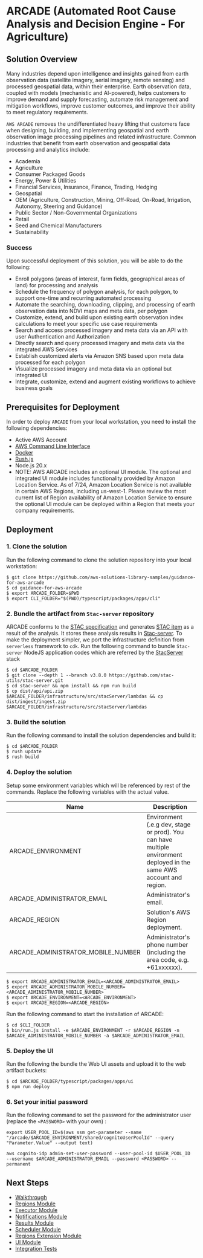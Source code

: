 # **ARCADE** (Automated Root Cause Analysis and Decision Engine - For Agriculture)

## Solution Overview

Many industries depend upon intelligence and insights gained from earth observation data (satellite imagery, aerial imagery, remote sensing) and processed geospatial data, within their enterprise. Earth observation data, coupled with models (mechanistic and AI-powered), helps customers to improve demand and supply forecasting, automate risk management and mitigation workflows, improve customer outcomes, and improve their ability to meet regulatory requirements.

`AWS ARCADE` removes the undifferentiated heavy lifting that customers face when designing, building, and implementing geospatial and earth observation image processing pipelines and related infrastructure. Common industries that benefit from earth observation and geospatial data processing and analytics include:

- Academia
- Agriculture
- Consumer Packaged Goods
- Energy, Power & Utilities
- Financial Services, Insurance, Finance, Trading, Hedging
- Geospatial
- OEM (Agriculture, Construction, Mining, Off-Road, On-Road, Irrigation, Autonomy, Steering and Guidance)
- Public Sector / Non-Governmental Organizations
- Retail
- Seed and Chemical Manufacturers
- Sustainability

### Success
Upon successful deployment of this solution, you will be able to do the following:
- Enroll polygons (areas of interest, farm fields, geographical areas of land) for processing and analysis
- Schedule the frequency of polygon analysis, for each polygon, to support one-time and recurring automated processing
- Automate the searching, downloading, clipping, and processing of earth observation data into NDVI maps and meta data, per polygon
- Customize, extend, and build upon existing earth observation index calculations to meet your specific use case requirements
- Search and access processed imagery and meta data via an API with user Authentication and Authorization
- Directly search and query processed imagery and meta data via the integrated AWS Services
- Establish customized alerts via Amazon SNS based upon meta data processed for each polygon
- Visualize processed imagery and meta data via an optional but integrated UI
- Integrate, customize, extend and augment existing workflows to achieve business goals


## Prerequisites for Deployment

In order to deploy `ARCADE` from your local workstation, you need to install the following dependencies:

- Active AWS Account
- [AWS Command Line Interface](https://aws.amazon.com/cli/)
- [Docker](https://docs.docker.com/engine/install/)
- [Rush.js](https://rushjs.io/)
- Node.js 20.x
- NOTE: AWS ARCADE includes an optional UI module. The optional and integrated UI module includes functionality provided by Amazon Location Service. As of 7/24, Amazon Location Service is not available in certain AWS Regions, including us-west-1. Please review the most current list of Region availability of Amazon Location Service to ensure the optional UI module can be deployed within a Region that meets your company requirements.

## Deployment

### 1. Clone the solution

Run the following command to clone the solution repository into your local workstation:

```shell
$ git clone https://github.com/aws-solutions-library-samples/guidance-for-aws-arcade
$ cd guidance-for-aws-arcade
$ export ARCADE_FOLDER=$PWD
$ export CLI_FOLDER="$(PWD)/typescript/packages/apps/cli"
```

### 2. Bundle the artifact from `Stac-server` repository

ARCADE conforms to the [STAC specification](https://github.com/radiantearth/stac-spec/blob/master/item-spec/item-spec.md) and generates [STAC item](https://github.com/radiantearth/stac-spec/blob/master/item-spec/item-spec.md) as a result of the analysis. It stores these analysis results in [Stac-server](https://github.com/stac-utils/stac-server). To make the deployment simpler, we port the infrastructure definition from `serverless` framework to `cdk`. Run the following command to bundle `Stac-server` NodeJS application codes which are referred by the [StacServer](infrastructure/src/stacServer/stacServer.stack.ts) stack

```shell
$ cd $ARCADE_FOLDER
$ git clone --depth 1 --branch v3.8.0 https://github.com/stac-utils/stac-server.git
$ cd stac-server && npm install && npm run build
$ cp dist/api/api.zip $ARCADE_FOLDER/infrastructure/src/stacServer/lambdas && cp dist/ingest/ingest.zip $ARCADE_FOLDER/infrastructure/src/stacServer/lambdas

```

### 3. Build the solution

Run the following command to install the solution dependencies and build it:

```shell
$ cd $ARCADE_FOLDER
$ rush update
$ rush build
```

### 4. Deploy the solution

Setup some environment variables which will be referenced by rest of the commands. Replace the following variables with the actual value.

| Name                               | Description                                                                                                           |
|------------------------------------|-----------------------------------------------------------------------------------------------------------------------|
| ARCADE_ENVIRONMENT                 | Environment (.e.g dev, stage or prod). You can have multiple environment deployed in the same AWS account and region. |
| ARCADE_ADMINISTRATOR_EMAIL         | Administrator's email.                                                                                                |
| ARCADE_REGION                      | Solution's AWS Region deployment.                                                                                     |
| ARCADE_ADMINISTRATOR_MOBILE_NUMBER | Administrator's phone number (including the area code, e.g. +61xxxxxx).                                               |


```shell
$ export ARCADE_ADMINISTRATOR_EMAIL=<ARCADE_ADMINISTRATOR_EMAIL>
$ export ARCADE_ADMINISTRATOR_MOBILE_NUMBER=<ARCADE_ADMINISTRATOR_MOBILE_NUMBER>
$ export ARCADE_ENVIRONMENT=<ARCADE_ENVIRONMENT>
$ export ARCADE_REGION=<ARCADE_REGION>
```

Run the following command to start the installation of ARCADE:

```shell
$ cd $CLI_FOLDER
$ bin/run.js install -e $ARCADE_ENVIRONMENT -r $ARCADE_REGION -n $ARCADE_ADMINISTRATOR_MOBILE_NUMBER -a $ARCADE_ADMINISTRATOR_EMAIL
```

### 5. Deploy the UI

Run the following the bundle the Web UI assets and upload it to the web artifact buckets:

```shell
$ cd $ARCADE_FOLDER/typescript/packages/apps/ui
$ npm run deploy
```

### 6. Set your initial password

Run the following command to set the password for the administrator user (replace the `<PASSWORD>` with your own) :

```shell
export USER_POOL_ID=$(aws ssm get-parameter --name "/arcade/$ARCADE_ENVIRONMENT/shared/cognitoUserPoolId" --query "Parameter.Value" --output text)

aws cognito-idp admin-set-user-password --user-pool-id $USER_POOL_ID  --username $ARCADE_ADMINISTRATOR_EMAIL --password <PASSWORD> --permanent
```


## Next Steps

- [Walkthrough](docs/walkthrough.md)
- [Regions Module](typescript/packages/apps/regions)
- [Executor Module](typescript/packages/apps/executor)
- [Notifications Module](typescript/packages/apps/notifications)
- [Results Module](typescript/packages/apps/results)
- [Scheduler Module](typescript/packages/apps/scheduler)
- [Regions Extension Module](typescript/packages/apps/regions-extension)
- [UI Module](typescript/packages/apps/ui)
- [Integration Tests](typescript/packages/integration-tests)







